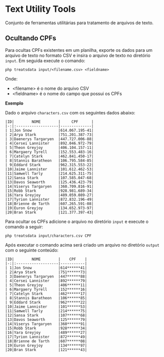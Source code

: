 # Text Utility Tools

Conjunto de ferramentas utilitárias para tratamento de arquivos de texto.

## Ocultando CPFs

Para ocultas CPFs existentes em um planilha, exporte os dados para um arquivo de texto no formato CSV e insira o arquivo de texto no diretório ```input```. Em seguida execute o comando:

```
php treatsdata input/<filename.csv> <fieldname>
```

Onde:

- \<filename> é o nome do arquivo CSV
- \<fieldname> é o nome do campo que possui os CPFs

**Exemplo**

Dado o arquivo ```characters.csv``` com os seguintes dados abaixo:

```
|ID|        NOME        |     CPF      |
|-:|:-------------------|--------------|
| 1|Jon Snow            |614.067.195-41|
| 2|Arya Stark          |751.201.387-73|
| 3|Daenerys Targaryen  |447.727.006-88|
| 4|Cersei Lannister    |892.046.972-79|
| 5|Theon Greyjoy       |406.104.157-11|
| 6|Margaery Tyrell     |152.553.483-16|
| 7|Catelyn Stark       |462.841.450-17|
| 8|Stannis Baratheon   |106.795.584-85|
| 9|Eddard Stark        |962.315.553-22|
|10|Jaime Lannister     |101.612.462-53|
|11|Samwell Tarly       |214.625.311-75|
|12|Sansa Stark         |107.585.047-68|
|13|Davos Seaworth      |125.436.423-79|
|14|Viserys Targaryen   |360.709.816-91|
|15|Robb Stark          |928.981.689-34|
|16|Yara Greyjoy        |489.059.089-27|
|17|Tyrion Lannister    |872.832.196-49|
|18|Brienne de Tarth    |607.265.591-08|
|19|Euron Greyjoy       |134.652.973-97|
|20|Bran Stark          |121.377.397-43|
```

Para ocultar os CPFs adicione o arquivo no diretório ```input``` e execute o comando a seguir:

```
php treatsdata input/characters.csv CPF
```

Após executar o comando acima será criado um arquivo no diretório ```output``` com o seguinte conteúdo:

```
|ID|        NOME        |    CPF    |
|-:|:-------------------|-----------|
| 1|Jon Snow            |614******41|
| 2|Arya Stark          |751******73|
| 3|Daenerys Targaryen  |447******88|
| 4|Cersei Lannister    |892******79|
| 5|Theon Greyjoy       |406******11|
| 6|Margaery Tyrell     |152******16|
| 7|Catelyn Stark       |462******17|
| 8|Stannis Baratheon   |106******85|
| 9|Eddard Stark        |962******22|
|10|Jaime Lannister     |101******53|
|11|Samwell Tarly       |214******75|
|12|Sansa Stark         |107******68|
|13|Davos Seaworth      |125******79|
|14|Viserys Targaryen   |360******91|
|15|Robb Stark          |928******34|
|16|Yara Greyjoy        |489******27|
|17|Tyrion Lannister    |872******49|
|18|Brienne de Tarth    |607******08|
|19|Euron Greyjoy       |134******97|
|20|Bran Stark          |121******43|
```
